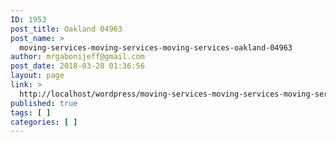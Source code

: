 ```yaml
---
ID: 1953
post_title: Oakland 04963
post_name: >
  moving-services-moving-services-moving-services-oakland-04963
author: mrgabonijeff@gmail.com
post_date: 2018-03-28 01:36:56
layout: page
link: >
  http://localhost/wordpress/moving-services-moving-services-moving-services-oakland-04963/
published: true
tags: [ ]
categories: [ ]
---
```


